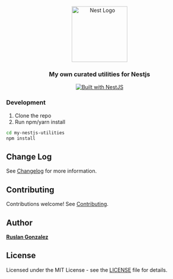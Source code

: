 <h1 align="center"></h1>

<div align="center">
  <a href="http://nestjs.com/" target="_blank">
    <img src="https://nestjs.com/img/logo_text.svg" width="150" alt="Nest Logo" />
  </a>
</div>

<h3 align="center">My own curated utilities for Nestjs</h3>

<div align="center">
  <a href="https://nestjs.com" target="_blank">
    <img src="https://img.shields.io/badge/built%20with-NestJs-red.svg" alt="Built with NestJS">
  </a>
</div>

### Development

1. Clone the repo
2. Run npm/yarn install

```bash
cd my-nestjs-utilities
npm install
```

## Change Log

See [Changelog](CHANGELOG.md) for more information.

## Contributing

Contributions welcome! See [Contributing](CONTRIBUTING.md).

## Author

**[Ruslan Gonzalez](https://github.com/ruslanguns)**

## License

Licensed under the MIT License - see the [LICENSE](LICENSE) file for details.
